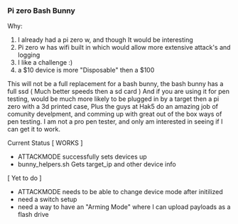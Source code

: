 ### Pi zero Bash Bunny

Why:
1) I already had a pi zero w, and though It would be interesting
2) Pi zero w has wifi built in which would allow more extensive attack's and logging
3) I like a challenge :)
4) a $10 device is more "Disposable" then a $100

This will not be a full replacement for a bash bunny, the bash bunny has a full ssd ( Much better speeds then a sd card ) And if you are using it for pen testing, would be much more likely to be plugged in by a target then a pi zero with a 3d printed case, Plus the guys at Hak5 do an amazing job of comunity develpment, and comming up with great out of the box ways of pen testing. I am not a pro pen tester, and only am interested in seeing if I can get it to work.

Current Status
[ WORKS ]
* ATTACKMODE successfully sets devices up
* bunny_helpers.sh Gets target_ip and other device info

[ Yet to do ]
* ATTACKMODE needs to be able to change device mode after initilized
* need a switch setup
* need a way to have an "Arming Mode" where I can upload payloads as a flash drive


